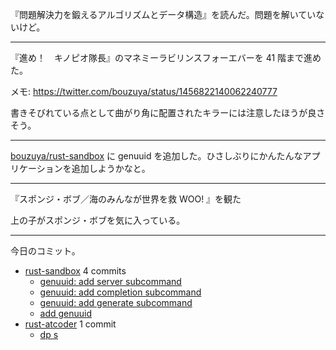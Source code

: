 『問題解決力を鍛えるアルゴリズムとデータ構造』を読んだ。問題を解いていないけど。

---

『進め！　キノピオ隊長』のマネミーラビリンスフォーエバーを 41 階まで進めた。

メモ: <https://twitter.com/bouzuya/status/1456822140062240777>

書きそびれている点として曲がり角に配置されたキラーには注意したほうが良さそう。

---

[bouzuya/rust-sandbox] に genuuid を追加した。ひさしぶりにかんたんなアプリケーションを追加しようかなと。

---

『スポンジ・ボブ／海のみんなが世界を救 WOO! 』を観た

上の子がスポンジ・ボブを気に入っている。

---

今日のコミット。

- [rust-sandbox](https://github.com/bouzuya/rust-sandbox) 4 commits
  - [genuuid: add server subcommand](https://github.com/bouzuya/rust-sandbox/commit/c48c3e2e3863e9000a37eee47c5f3d6a2504c72e)
  - [genuuid: add completion subcommand](https://github.com/bouzuya/rust-sandbox/commit/48378c916c253d788c3dc895b533489073e42190)
  - [genuuid: add generate subcommand](https://github.com/bouzuya/rust-sandbox/commit/9d5c1214cd44b835ffcfda06c8f0e6e66d80b2f2)
  - [add genuuid](https://github.com/bouzuya/rust-sandbox/commit/2d2f438a8b2ba800aec5162987c608ccfb672788)
- [rust-atcoder](https://github.com/bouzuya/rust-atcoder) 1 commit
  - [dp s](https://github.com/bouzuya/rust-atcoder/commit/0ade58940bc7e5cec37623383ddb2fbf23890611)

[bouzuya/rust-sandbox]: https://github.com/bouzuya/rust-sandbox
